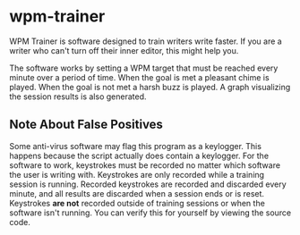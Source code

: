 # wpm-trainer
WPM Trainer is software designed to train writers write faster.
If you are a writer who can't turn off their inner editor, this might help you.

The software works by setting a WPM target that must be reached every minute over a period of time.
When the goal is met a pleasant chime is played.
When the goal is not met a harsh buzz is played.
A graph visualizing the session results is also generated.

## Note About False Positives
Some anti-virus software may flag this program as a keylogger. 
This happens because the script actually does contain a keylogger.
For the software to work, keystrokes must be recorded no matter which software the user is writing with.
Keystrokes are only recorded while a training session is running.
Recorded keystrokes are recorded and discarded every minute, and all results are discarded when a session ends or is reset.
Keystrokes **are not** recorded outside of training sessions or when the software isn't running.
You can verify this for yourself by viewing the source code.
